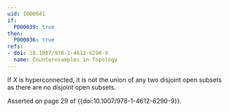 ```yaml
---
uid: I000041
if:
  P000039: true
then:
  P000036: true
refs:
- doi: 10.1007/978-1-4612-6290-9
  name: Counterexamples in Topology
---
```


If $X$ is hyperconnected, it is not the union of any two disjoint open subsets as there are no disjoint open subsets.

Asserted on page 29 of {{doi:10.1007/978-1-4612-6290-9}}.
